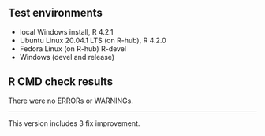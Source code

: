 ## Test environments

* local Windows install, R 4.2.1
* Ubuntu Linux 20.04.1 LTS (on R-hub), R 4.2.0
* Fedora Linux (on R-hub) R-devel
* Windows (devel and release)

## R CMD check results

There were no ERRORs or WARNINGs. 

---

This version includes 3 fix improvement. 
